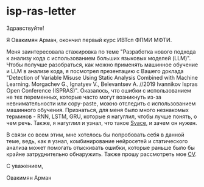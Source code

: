 # isp-ras-letter

Здравствуйте!

Я Овакимян Арман, окончил первый курс ИВТсп ФПМИ МФТИ. 

Меня заинтересовала стажировка по теме "Разработка нового подхода к анализу кода с использованием больших языковых моделей (LLM)". Чтобы получше разобраться, как можно применять машинное обучение и LLM в анализе кода, я посмотрел презентацию с Вашего доклада "Detection of Variable Misuse Using Static Analysis Combined with Machine Learning. Morgachev G., Ignatyev V., Belevantsev A. //2019 Ivannikov Ispras Open Conference (ISPRAS)". Оказалось, что ошибки с использованием не тех переменных, которые часто могут возникнуть из-за невнимательности или copy-paste, можно отследить с использованием машинного обучения. Признаться, для меня было много незнакомых терминов - RNN, LSTM, GRU, которые я нагуглил, чтобы лучше понять, о чем речь. Также, я нагуглил и узнал, что такое [Svace](https://www.ispras.ru/technologies/svace/), и зачем он нужен. 

В связи со всем этим, мне хотелось бы попробовать себя в данной теме, ведь, как я узнал, комбинирование нейросетей и статического анализа может помогать отыскивать ошибки, которые раньше было бы крайне затруднительно обнаружить. Также прошу рассмотреть мое [CV](https://github.com/d3clane/CV/blob/main/CV_OvakimyanAL.pdf).

С уважением, 

Овакимян Арман

